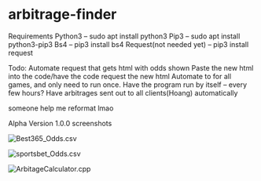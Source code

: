 # arbitrage-finder
Requirements 
	Python3 – sudo apt install python3
	Pip3 – sudo apt install python3-pip3
	Bs4 – pip3 install bs4
	Request(not needed yet) – pip3 install request

Todo:
	Automate request that gets html with odds shown
	Paste the new html into the code/have the code request the new html
	Automate to for all games, and only need to run once.
	Have the program run by itself – every few hours?
	Have arbitrages sent out to all clients(Hoang) automatically

someone help me reformat lmao

Alpha Version 1.0.0 screenshots 


 ![Best365_Odds.csv](link-to-image)

 ![sportsbet_Odds.csv](link-to-image)

 ![ArbitageCalculator.cpp](link-to-image)
